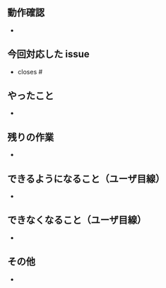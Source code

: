 ## 動作確認

<!-- どのような動作確認を行ったのか？　結果はどうか？ -->

-

## 今回対応した issue

<!-- #の後に続けてissue番号を追記すること。 -->

- closes #

## やったこと

<!-- このプルリクで何をしたのか？ -->

-

## 残りの作業

<!-- issueの残りの完了条件（あれば。無いなら「無し」で OK）（やらない場合は、いつやるのかを明記する。） -->

-

## できるようになること（ユーザ目線）

<!-- 何ができるようになるのか？（あれば。無いなら「無し」で OK） -->

-

## できなくなること（ユーザ目線）

<!-- 何ができなくなるのか？（あれば。無いなら「無し」で OK） -->

-

## その他

<!-- レビュワーへの参考情報（実装上の懸念点や注意点などあれば記載） -->

-

